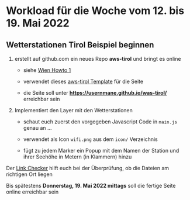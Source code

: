# Workload für die Woche vom 12. bis 19. Mai 2022

## Wetterstationen Tirol Beispiel beginnen

1. erstellt auf github.com ein neues Repo **aws-tirol** und bringt es online

    * siehe [Wien Howto 1](https://webmapping.github.io/wien/howto1)

    * verwendet dieses [aws-tirol Template](https://webmapping.github.io/templates/aws-tirol.zip) für die Seite

    * die Seite soll unter **https://usernmane.github.io/was-tirol/** erreichbar sein

2. Implementiert den Layer mit den Wetterstationen

    * schaut euch zuerst den vorgegeben Javascript Code in `main.js` genau an ...

    * verwendet als Icon `wifi.png` aus dem `icon/` Verzeichnis

    * fügt zu jedem Marker ein Popup mit dem Namen der Station und ihrer Seehöhe in Metern (in Klammern) hinzu

Der [Link Checker](https://webmapping.github.io/linkchecker.html) hilft euch bei der Überprüfung, ob die Dateien am richtigen Ort liegen

Bis spätestens **Donnerstag, 19. Mai 2022 mittags** soll die fertige Seite online erreichbar sein
